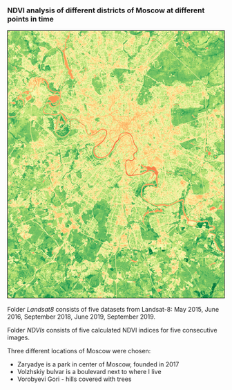 ### **NDVI analysis of different districts of Moscow at different points in time**

![NDVI](ndvi.png)


Folder *Landsat8* consists of five datasets from Landsat-8: May 2015, June 2016, September 2018, June 2019, September 2019.

Folder *NDVIs* consists of five calculated NDVI indices for five consecutive images.


Three different locations of Moscow were chosen:
* Zaryadye is a park in center of Moscow, founded in 2017
* Volzhskiy bulvar is a boulevard next to where I live
* Vorobyevi Gori - hills covered with trees

